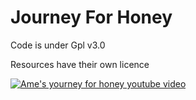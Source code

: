 # Journey For Honey

Code is under Gpl v3.0

Resources have their own licence

[![Ame's yourney for honey youtube video](https://www.youtube.com/watch?v=TG9kzAXfsVI/0.jpg)](https://www.youtube.com/watch?v=TG9kzAXfsVI)
